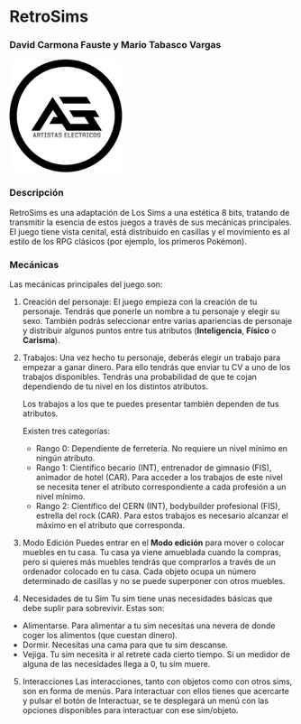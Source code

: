 # RetroSims
### David Carmona Fauste y Mario Tabasco Vargas
<img src="Readme-Images/AE.png" width="200" >

### Descripción
RetroSims es una adaptación de Los Sims a una
estética 8 bits, tratando de transmitir la esencia de estos juegos a través de sus
mecánicas principales. El juego tiene vista cenital, está distribuido en casillas y el movimiento es
al estilo de los RPG clásicos (por ejemplo, los primeros Pokémon).

### Mecánicas
Las mecánicas principales del juego son:
1. Creación del personaje:
  El juego empieza con la creación de tu personaje. Tendrás que ponerle un nombre
  a tu personaje y elegir su sexo. También podrás seleccionar entre 
  varias apariencias de personaje y distribuir algunos puntos entre tus atributos (**Inteligencia**, **Físico** o **Carisma**). 
  
2. Trabajos:
  Una vez hecho tu personaje, deberás elegir un trabajo para empezar a ganar dinero.
  Para ello tendrás que enviar tu CV a uno de los trabajos disponibles.
  Tendrás una probabilidad de que te cojan dependiendo de tu nivel en los distintos atributos.
  
    Los trabajos a los que te puedes presentar también dependen de tus atributos.

    Existen tres categorías:
    * Rango 0: Dependiente de ferretería. No requiere un nivel mínimo en ningún atributo.
    * Rango 1: Científico becario (INT), entrenador de gimnasio (FIS), 
    animador de hotel (CAR).
    Para acceder a los trabajos de este nivel se necesita tener el atributo
    correspondiente a cada profesión a un nivel mínimo.
    * Rango 2: Científico del CERN (INT), bodybuilder profesional (FIS),
    estrella del rock (CAR).
    Para estos trabajos es necesario alcanzar el máximo en el atributo que corresponda.
    
3. Modo Edición
  Puedes entrar en el **Modo edición** para mover o colocar muebles en tu casa.
  Tu casa ya viene amueblada cuando la compras, pero si quieres más muebles tendrás que comprarlos 
  a través de un ordenador colocado en tu casa.
  Cada objeto ocupa un número determinado de casillas y no se puede superponer con otros muebles.
  
4. Necesidades de tu Sim
  Tu sim tiene unas necesidades básicas que debe suplir para sobrevivir. Estas son:
  - Alimentarse. Para alimentar a tu sim necesitas una nevera de donde coger los alimentos (que cuestan dinero).
  - Dormir. Necesitas una cama para que tu sim descanse.
  - Vejiga. Tu sim necesita ir al retrete cada cierto tiempo.
  Si un medidor de alguna de las necesidades llega a 0, tu sim muere.
  
5. Interacciones
  Las interacciones, tanto con objetos como con otros sims, son en forma de menús. 
  Para interactuar con ellos tienes que acercarte y pulsar el botón de Interactuar, se te desplegará
  un menú con las opciones disponibles para interactuar con ese sim/objeto.
